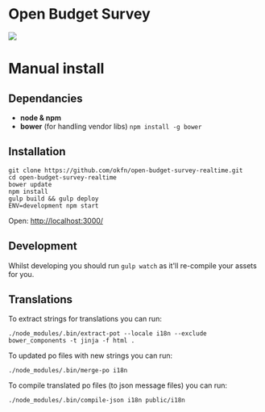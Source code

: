 Open Budget Survey
==================

![](https://secure.travis-ci.org/okfn/open-budget-survey-tracker.png?branch=master)

# Manual install

## Dependancies
- __node & npm__
- __bower__ (for handling vendor libs) `npm install -g bower`

## Installation

    git clone https://github.com/okfn/open-budget-survey-realtime.git
    cd open-budget-survey-realtime
    bower update
    npm install
    gulp build && gulp deploy
    ENV=development npm start

Open: <http://localhost:3000/>

## Development

Whilst developing you should run `gulp watch` as it'll re-compile your assets
for you.


## Translations

To extract strings for translations you can run:

    ./node_modules/.bin/extract-pot --locale i18n --exclude bower_components -t jinja -f html .

To updated po files with new strings you can run:

    ./node_modules/.bin/merge-po i18n

To compile translated po files (to json message files) you can run:

    ./node_modules/.bin/compile-json i18n public/i18n

